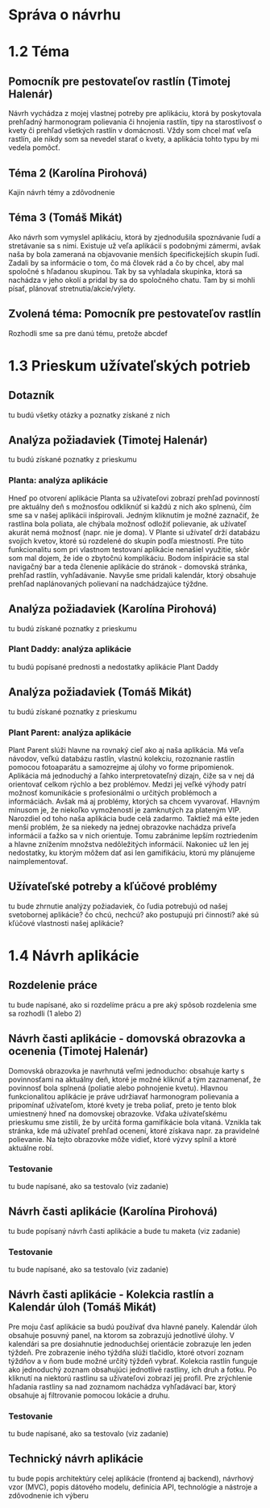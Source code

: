 # Správa o návrhu

# 1.2 Téma
## Pomocník pre pestovateľov rastlín (Timotej Halenár)
Návrh vychádza z mojej vlastnej potreby pre aplikáciu, ktorá by poskytovala prehľadný harmonogram polievania či hnojenia rastlín, tipy na starostlivosť o kvety či prehľad všetkých rastlín v domácnosti. Vždy som chcel mať veľa rastlín, ale nikdy som sa nevedel starať o kvety, a aplikácia tohto typu by mi vedela pomôcť.

## Téma 2 (Karolína Pirohová)
Kajin návrh témy a zdôvodnenie

## Téma 3 (Tomáš Mikát) 
Ako návrh som vymyslel aplikáciu, ktorá by zjednodušila spoznávanie ľudí a stretávanie sa s nimi. Existuje už veľa aplikácií s podobnými zámermi, avšak naša by bola zameraná na objavovanie menších špecifickejších skupín ľudí. Zadali by sa informácie o tom, čo má človek rád a čo by chcel, aby mal spoločné s hľadanou skupinou. Tak by sa vyhladala skupinka, ktorá sa nachádza v jeho okolí a pridal by sa do spoločného chatu. Tam by si mohli písať, plánovať stretnutia/akcie/výlety.

## Zvolená téma: Pomocník pre pestovateľov rastlín
Rozhodli sme sa pre danú tému, pretože abcdef

# 1.3 Prieskum užívateľských potrieb
## Dotazník
tu budú všetky otázky a poznatky získané z nich

## Analýza požiadaviek (Timotej Halenár)
tu budú získané poznatky z prieskumu
### Planta: analýza aplikácie
Hneď po otvorení aplikácie Planta sa užívateľovi zobrazí prehľad povinností pre aktuálny deň s možnosťou odkliknúť si každú z nich ako splnenú, čím sme sa v našej aplikácii inšpirovali. Jedným kliknutím je možné zaznačiť, že rastlina bola poliata, ale chýbala možnosť odložiť polievanie, ak užívateľ akurát nemá možnosť (napr. nie je doma). V Plante si užívateľ drží databázu svojich kvetov, ktoré sú rozdelené do skupín podľa miestností. Pre túto funkcionalitu som pri vlastnom testovaní aplikácie nenašiel využitie, skôr som mal dojem, že ide o zbytočnú komplikáciu. Bodom inšpirácie sa stal navigačný bar a teda členenie aplikácie do stránok - domovská stránka, prehľad rastlín, vyhľadávanie. Navyše sme pridali kalendár, ktorý obsahuje prehľad naplánovaných polievaní na nadchádzajúce týždne.

## Analýza požiadaviek (Karolína Pirohová)
tu budú získané poznatky z prieskumu
### Plant Daddy: analýza aplikácie
tu budú popísané prednosti a nedostatky aplikácie Plant Daddy

## Analýza požiadaviek (Tomáš Mikát)
tu budú získané poznatky z prieskumu
###  Plant Parent: analýza aplikácie
Plant Parent slúži hlavne na rovnaký cieľ ako aj naša aplikácia. Má veľa návodov, veľkú databázu rastlín, vlastnú kolekciu, rozoznanie rastlín pomocou fotoaparátu a samozrejme aj úlohy vo forme pripomienok. Aplikácia má jednoduchý a ľahko interpretovateľný dizajn, čiže sa v nej dá orientovať celkom rýchlo a bez problémov. Medzi jej veľké výhody patrí možnosť komunikácie s profesionálmi o určitých problémoch a informáciách. Avšak má aj problémy, ktorých sa chcem vyvarovať. Hlavným mínusom je, že niekoľko vymožeností je zamknutých za plateným VIP. Narozdiel od toho naša aplikácia bude celá zadarmo. Taktiež má ešte jeden menší problém, že sa niekedy na jednej obrazovke nachádza priveľa informácií a ťažko sa v nich orientuje. Tomu zabránime lepším roztriedením a hlavne znížením množstva nedôležitých informácií. Nakoniec už len jej nedostatky, ku ktorým môžem dať asi len gamifikáciu, ktorú my plánujeme naimplementovať.

## Užívateľské potreby a kľúčové problémy
tu bude zhrnutie analýzy požiadaviek, čo ľudia potrebujú od našej svetobornej aplikácie? čo chcú, nechcú? ako postupujú pri činnosti? aké sú kľúčové vlastnosti našej aplikácie?

# 1.4 Návrh aplikácie

## Rozdelenie práce
tu bude napísané, ako si rozdelíme prácu a pre aký spôsob rozdelenia sme sa rozhodli (1 alebo 2)

## Návrh časti aplikácie - domovská obrazovka a ocenenia (Timotej Halenár)
Domovská obrazovka je navrhnutá veľmi jednoducho: obsahuje karty s povinnosťami na aktuálny deň, ktoré je možné kliknúť a tým zaznamenať, že povinnosť bola splnená (poliatie alebo pohnojenie kvetu). Hlavnou funkcionalitou aplikácie je práve udržiavať harmonogram polievania a pripomínať užívateľom, ktoré kvety je treba poliať, preto je tento blok umiestnený hneď na domovskej obrazovke. 
Vďaka užívateľskému prieskumu sme zistili, že by určitá forma gamifikácie bola vítaná. Vznikla tak stránka, kde má užívateľ prehľad ocenení, ktoré získava napr. za pravidelné polievanie. Na tejto obrazovke môže vidieť, ktoré výzvy splnil a ktoré aktuálne robí.
### Testovanie
tu bude napísané, ako sa testovalo (viz zadanie)

## Návrh časti aplikácie (Karolína Pirohová)
tu bude popísaný návrh časti aplikácie a bude tu maketa (viz zadanie)
### Testovanie
tu bude napísané, ako sa testovalo (viz zadanie)

## Návrh časti aplikácie - Kolekcia rastlín a Kalendár úloh (Tomáš Mikát)
Pre moju časť aplikácie sa budú používať dva hlavné panely.
Kalendár úloh obsahuje posuvný panel, na ktorom sa zobrazujú jednotlivé úlohy. V kalendári sa pre dosiahnutie jednoduchšej orientácie zobrazuje len jeden týždeň. Pre zobrazenie iného týždňa slúži tlačidlo, ktoré otvorí zoznam týždňov a v ňom bude možné určitý týždeň vybrať. 
Kolekcia rastlín funguje ako jednoduchý zoznam obsahujúci jednotlivé rastliny, ich druh a fotku. Po kliknutí na niektorú rastlinu sa užívateľovi zobrazí jej profil. Pre zrýchlenie hľadania rastliny sa nad zoznamom nachádza vyhľadávací bar, ktorý obsahuje aj filtrovanie pomocou lokácie a druhu.
### Testovanie
tu bude napísané, ako sa testovalo (viz zadanie)

## Technický návrh aplikácie
tu bude popis architektúry celej aplikácie (frontend aj backend), návrhový vzor (MVC), popis dátového modelu, definícia API, technológie a nástroje a zdôvodnenie ich výberu

